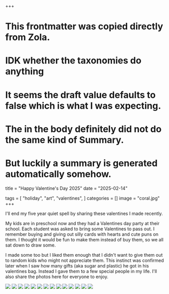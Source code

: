+++
# This frontmatter was copied directly from Zola.
# IDK whether the taxonomies do anything
# It seems the draft value defaults to false which is what I was expecting.
# The <!-- more --> in the body definitely did not do the same kind of Summary.
# But luckily a summary is generated automatically somehow.

title = "Happy Valentine's Day 2025"
date = "2025-02-14"

tags = [
    "holiday",
    "art",
    "valentines",
]
categories = []
image = "coral.jpg"
+++

I'll end my five year quiet spell by sharing these valentines I made recently.

My kids are in preschool now and they had a Valentines day party at their school.
Each student was asked to bring some Valentines to pass out.
I remember buying and giving out silly cards with hearts and cute puns on them.
I thought it would be fun to make them instead of buy them, so we all sat down to draw some.

I made some too but I liked them enough that I didn't want to give them out to random kids who might not appreciate them.
This instinct was confirmed later when I saw how many gifts (aka sugar and plastic) he got in his valentines bag.
Instead I gave them to a few special people in my life.
I'll also share the photos here for everyone to enjoy.

![](airplane.jpg)
![](coral.jpg)
![](under-water-plants.jpg)
![](red-hearted.jpg)
![](fire.jpg)
![](heart-plant.jpg)
![](leprechaun.jpg)
![](arrow.jpg)
![](friend.jpg)
![](coo.jpg)
![](hearts.jpg)
![](valentimes.jpg)
![](feb-13.jpg)
![](gift.jpg)